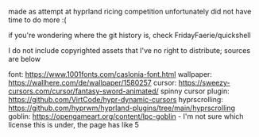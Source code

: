made as attempt at hyprland ricing competition
unfortunately did not have time to do more :(

if you're wondering where the git history is, check FridayFaerie/quickshell

I do not include copyrighted assets that I've no right to distribute; sources are below

font: https://www.1001fonts.com/caslonia-font.html
wallpaper: https://wallhere.com/de/wallpaper/1580257
cursor: https://sweezy-cursors.com/cursor/fantasy-sword-animated/
spinny cursor plugin: https://github.com/VirtCode/hypr-dynamic-cursors
hyprscrolling: https://github.com/hyprwm/hyprland-plugins/tree/main/hyprscrolling
goblin: https://opengameart.org/content/lpc-goblin - I'm not sure which license this is under, the page has like 5

